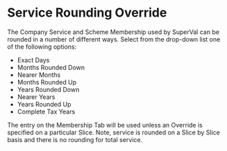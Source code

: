 # Service Rounding Override

The Company Service and Scheme Membership used by SuperVal can be
rounded in a number of different ways. Select from the drop-down list
one of the following options:

-   Exact Days
-   Months Rounded Down
-   Nearer Months
-   Months Rounded Up
-   Years Rounded Down
-   Nearer Years
-   Years Rounded Up
-   Complete Tax Years

The entry on the Membership Tab will be used unless an Override is
specified on a particular Slice. Note, service is rounded on a Slice by
Slice basis and there is no rounding for total service.
